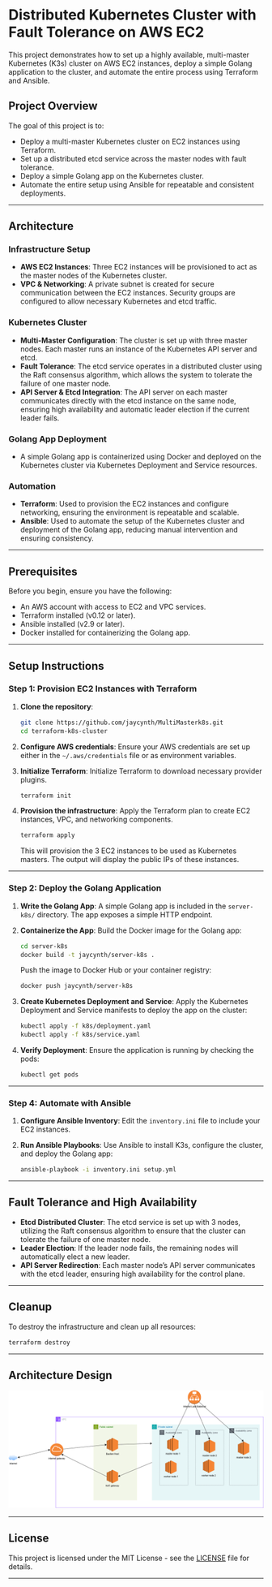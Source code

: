 # Distributed Kubernetes Cluster with Fault Tolerance on AWS EC2

This project demonstrates how to set up a highly available, multi-master Kubernetes (K3s) cluster on AWS EC2 instances, deploy a simple Golang application to the cluster, and automate the entire process using Terraform and Ansible.

## Project Overview

The goal of this project is to:
- Deploy a multi-master Kubernetes cluster on EC2 instances using Terraform.
- Set up a distributed etcd service across the master nodes with fault tolerance.
- Deploy a simple Golang app on the Kubernetes cluster.
- Automate the entire setup using Ansible for repeatable and consistent deployments.

---

## Architecture

### Infrastructure Setup
- **AWS EC2 Instances**: Three EC2 instances will be provisioned to act as the master nodes of the Kubernetes cluster.
- **VPC & Networking**: A private subnet is created for secure communication between the EC2 instances. Security groups are configured to allow necessary Kubernetes and etcd traffic.

### Kubernetes Cluster
- **Multi-Master Configuration**: The cluster is set up with three master nodes. Each master runs an instance of the Kubernetes API server and etcd.
- **Fault Tolerance**: The etcd service operates in a distributed cluster using the Raft consensus algorithm, which allows the system to tolerate the failure of one master node.
- **API Server & Etcd Integration**: The API server on each master communicates directly with the etcd instance on the same node, ensuring high availability and automatic leader election if the current leader fails.

### Golang App Deployment
- A simple Golang app is containerized using Docker and deployed on the Kubernetes cluster via Kubernetes Deployment and Service resources.

### Automation
- **Terraform**: Used to provision the EC2 instances and configure networking, ensuring the environment is repeatable and scalable.
- **Ansible**: Used to automate the setup of the Kubernetes cluster and deployment of the Golang app, reducing manual intervention and ensuring consistency.

---

## Prerequisites

Before you begin, ensure you have the following:
- An AWS account with access to EC2 and VPC services.
- Terraform installed (v0.12 or later).
- Ansible installed (v2.9 or later).
- Docker installed for containerizing the Golang app.

---

## Setup Instructions

### Step 1: Provision EC2 Instances with Terraform

1. **Clone the repository**:
   ```bash
   git clone https://github.com/jaycynth/MultiMasterk8s.git
   cd terraform-k8s-cluster
   ```

2. **Configure AWS credentials**:
   Ensure your AWS credentials are set up either in the `~/.aws/credentials` file or as environment variables.

3. **Initialize Terraform**:
   Initialize Terraform to download necessary provider plugins.
   ```bash
   terraform init
   ```

4. **Provision the infrastructure**:
   Apply the Terraform plan to create EC2 instances, VPC, and networking components.
   ```bash
   terraform apply
   ```

   This will provision the 3 EC2 instances to be used as Kubernetes masters. The output will display the public IPs of these instances.

---
### Step 2: Deploy the Golang Application

1. **Write the Golang App**:
   A simple Golang app is included in the `server-k8s/` directory. The app exposes a simple HTTP endpoint.

2. **Containerize the App**:
   Build the Docker image for the Golang app:
   ```bash
   cd server-k8s
   docker build -t jaycynth/server-k8s .
   ```

   Push the image to Docker Hub or your container registry:
   ```bash
   docker push jaycynth/server-k8s
   ```

3. **Create Kubernetes Deployment and Service**:
   Apply the Kubernetes Deployment and Service manifests to deploy the app on the cluster:
   ```bash
   kubectl apply -f k8s/deployment.yaml
   kubectl apply -f k8s/service.yaml
   ```

4. **Verify Deployment**:
   Ensure the application is running by checking the pods:
   ```bash
   kubectl get pods
   ```

---

### Step 4: Automate with Ansible

1. **Configure Ansible Inventory**:
   Edit the `inventory.ini` file to include your EC2 instances.

2. **Run Ansible Playbooks**:
   Use Ansible to install K3s, configure the cluster, and deploy the Golang app:
   ```bash
   ansible-playbook -i inventory.ini setup.yml
   ```

---

## Fault Tolerance and High Availability

- **Etcd Distributed Cluster**: The etcd service is set up with 3 nodes, utilizing the Raft consensus algorithm to ensure that the cluster can tolerate the failure of one master node.
- **Leader Election**: If the leader node fails, the remaining nodes will automatically elect a new leader.
- **API Server Redirection**: Each master node’s API server communicates with the etcd leader, ensuring high availability for the control plane.

---

## Cleanup

To destroy the infrastructure and clean up all resources:

```bash
terraform destroy
```

---

## Architecture Design

![screenshot](screenshots/multicluster.png)


---
## License

This project is licensed under the MIT License - see the [LICENSE](LICENSE) file for details.

---

